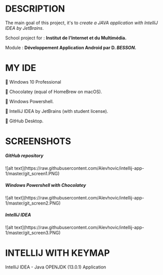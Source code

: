 <h1>DESCRIPTION</h1>
<p>The main goal of this project, it's to <i>create a JAVA application with IntelliJ IDEA by JetBrains</i>.</p>
<p>School project for : <b>Institut de l'Internet et du Multimédia.</b></p>
<p>Module : <b>Développement Application Android par D. <i>BESSON</i>.</b></p>
<h1>MY IDE</h1>
<p>🔹 Windows 10 Professional</p>
<p>🔸 Chocolatey (equal of HomeBrew on macOS).</p>
<p>🔹 Windows Powershell.</p>
<p>🔹 IntelliJ IDEA by JetBrains (with student license).</p>
<p>🔸 GitHub Desktop.</p>
<h1>SCREENSHOTS</h1>
<h5>GitHub repository</h5>
![alt text](https://raw.githubusercontent.com/Alevhovic/intellij-app-1/master/git_screen1.PNG)
<h5>Windows Powershell with Chocolatey</h5>
![alt text](https://raw.githubusercontent.com/Alevhovic/intellij-app-1/master/git_screen2.PNG)
<h5>IntelliJ IDEA</h5>
![alt text](https://raw.githubusercontent.com/Alevhovic/intellij-app-1/master/git_screen3.PNG)

<h1>INTELLIJ WITH KEYMAP</h1>



 IntelliJ IDEA - Java OPENJDK (13.0.1) Application

